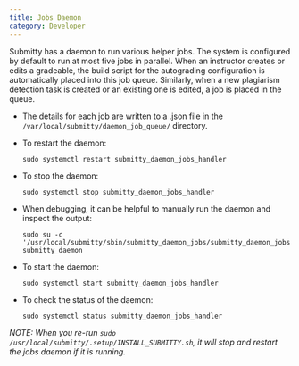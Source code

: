 ```yaml
---
title: Jobs Daemon
category: Developer
---
```



Submitty has a daemon to run various helper jobs.  The system is
configured by default to run at most five jobs in parallel.  When an
instructor creates or edits a gradeable, the build script for the
autograding configuration is automatically placed into this job queue.
Similarly, when a new plagiarism detection task is created or an
existing one is edited, a job is placed in the queue.



*  The details for each job are written to a .json file in the
   `/var/local/submitty/daemon_job_queue/` directory.


*  To restart the daemon:

   ```
   sudo systemctl restart submitty_daemon_jobs_handler
   ```


*  To stop the daemon:

   ```
   sudo systemctl stop submitty_daemon_jobs_handler
   ```


*  When debugging, it can be helpful to manually run the daemon and
   inspect the output:

   ```
   sudo su -c '/usr/local/submitty/sbin/submitty_daemon_jobs/submitty_daemon_jobs.py' submitty_daemon
   ```


*  To start the daemon:

   ```
   sudo systemctl start submitty_daemon_jobs_handler
   ```


*  To check the status of the daemon:

   ```
   sudo systemctl status submitty_daemon_jobs_handler
   ```

_NOTE: When you re-run `sudo /usr/local/submitty/.setup/INSTALL_SUBMITTY.sh`, it will stop and
restart the jobs daemon if it is running._
